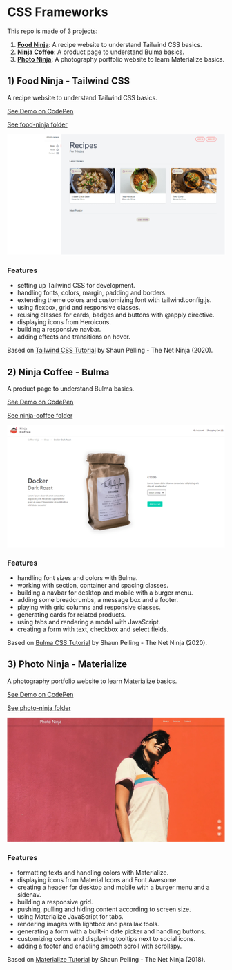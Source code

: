 # CSS Frameworks

This repo is made of 3 projects:

1. [**Food Ninja**](#food): A recipe website to understand Tailwind CSS basics.
2. [**Ninja Coffee**](#coffee): A product page to understand Bulma basics.
3. [**Photo Ninja**](#photo): A photography portfolio website to learn Materialize basics.

## <a name="food"></a>1) Food Ninja - Tailwind CSS

A recipe website to understand Tailwind CSS basics.

[See Demo on CodePen](https://codepen.io/solygambas/full/bGqpPJJ)

[See food-ninja folder](https://github.com/solygambas/html-css-frameworks/tree/master/food-ninja)

<p align="center">
    <a href="https://github.com/solygambas/html-css-frameworks/tree/master/food-ninja">
        <img src="food-ninja/screenshot.png">
    </a>
</p>

### Features

- setting up Tailwind CSS for development.
- handling fonts, colors, margin, padding and borders.
- extending theme colors and customizing font with tailwind.config.js.
- using flexbox, grid and responsive classes.
- reusing classes for cards, badges and buttons with @apply directive.
- displaying icons from Heroicons.
- building a responsive navbar.
- adding effects and transitions on hover.

Based on [Tailwind CSS Tutorial](https://www.youtube.com/playlist?list=PL4cUxeGkcC9gpXORlEHjc5bgnIi5HEGhw) by Shaun Pelling - The Net Ninja (2020).

## <a name="coffee"></a>2) Ninja Coffee - Bulma

A product page to understand Bulma basics.

[See Demo on CodePen](https://codepen.io/solygambas/full/KKWzKxw)

[See ninja-coffee folder](https://github.com/solygambas/html-css-frameworks/tree/master/ninja-coffee)

<p align="center">
    <a href="https://github.com/solygambas/html-css-frameworks/tree/master/ninja-coffee">
        <img src="ninja-coffee/screenshot.png">
    </a>
</p>

### Features

- handling font sizes and colors with Bulma.
- working with section, container and spacing classes.
- building a navbar for desktop and mobile with a burger menu.
- adding some breadcrumbs, a message box and a footer.
- playing with grid columns and responsive classes.
- generating cards for related products.
- using tabs and rendering a modal with JavaScript.
- creating a form with text, checkbox and select fields.

Based on [Bulma CSS Tutorial](https://www.youtube.com/playlist?list=PL4cUxeGkcC9iXItWKbaQxcyDT1u6E7a8a) by Shaun Pelling - The Net Ninja (2020).

## <a name="photo"></a>3) Photo Ninja - Materialize

A photography portfolio website to learn Materialize basics.

[See Demo on CodePen](https://codepen.io/solygambas/full/poebvRy)

[See photo-ninja folder](https://github.com/solygambas/html-css-frameworks/tree/master/photo-ninja)

<p align="center">
    <a href="https://github.com/solygambas/html-css-frameworks/tree/master/photo-ninja">
        <img src="photo-ninja/screenshot.jpg">
    </a>
</p>

### Features

- formatting texts and handling colors with Materialize.
- displaying icons from Material Icons and Font Awesome.
- creating a header for desktop and mobile with a burger menu and a sidenav.
- building a responsive grid.
- pushing, pulling and hiding content according to screen size.
- using Materialize JavaScript for tabs.
- rendering images with lightbox and parallax tools.
- generating a form with a built-in date picker and handling buttons.
- customizing colors and displaying tooltips next to social icons.
- adding a footer and enabling smooth scroll with scrollspy.

Based on [Materialize Tutorial](https://www.youtube.com/playlist?list=PL4cUxeGkcC9gGrbtvASEZSlFEYBnPkmff) by Shaun Pelling - The Net Ninja (2018).
